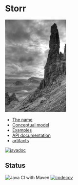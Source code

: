 # Storr

<img src="images/old_man_small.jpg" height="300" alt="Old man of Storr by G.Kirby">

* [The name](name)
* [Conceptual model](conceptual_model)
* [Examples](examples)
* [API documentation](https://quicksilver.host.cs.st-andrews.ac.uk/apidocs/storr/)
* [artifacts](https://quicksilver.host.cs.st-andrews.ac.uk/artifacts/storr/)

[![javadoc](https://javadoc.io/badge2/com.github.stacs-srg/storr/javadoc.svg)](https://javadoc.io/doc/com.github.stacs-srg/storr)

## Status

![Java CI with Maven](https://github.com/stacs-srg/storr/workflows/Java%20CI%20with%20Maven/badge.svg) 
[![codecov](https://codecov.io/gh/stacs-srg/storr/branch/master/graph/badge.svg)](https://codecov.io/gh/stacs-srg/storr)
